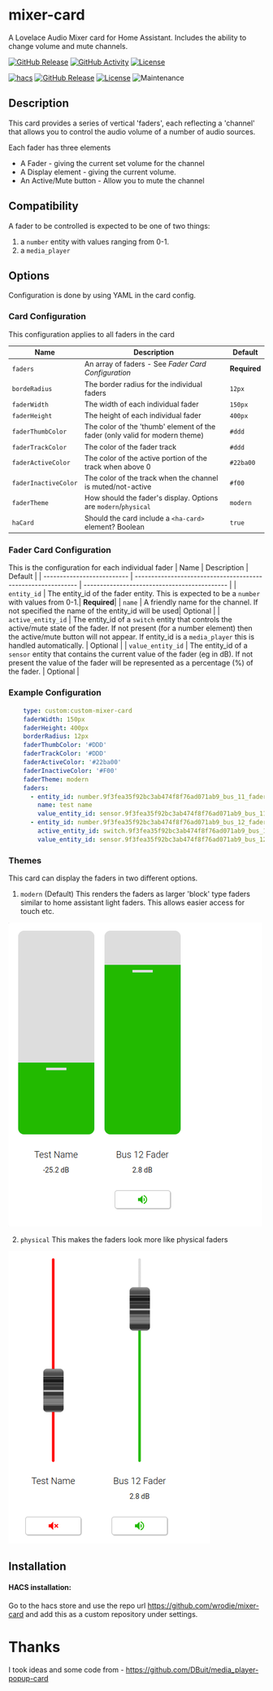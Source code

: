 # mixer-card

A Lovelace Audio Mixer card for Home Assistant. Includes the ability to change volume and mute channels.

[![GitHub Release][releases-shield]][releases]
[![GitHub Activity][commits-shield]][commits]
[![License][license-shield]](LICENSE)

[![hacs][hacsbadge]][hacs]
[![GitHub Release][releases-shield]][releases]
[![License][license-shield]](LICENSE.md)
![Maintenance](https://img.shields.io/maintenance/yes/2023?style=for-the-badge)


## Description

This card provides a series of vertical 'faders', each reflecting a 'channel' that allows you to control the audio volume of a number of audio sources.

Each fader has three elements
 - A Fader - giving the current set volume for the channel
 - A Display element - giving the current volume.
 - An Active/Mute button - Allow you to mute the channel

## Compatibility
A fader to be controlled is expected to be one of two things:
1. a `number` entity with values ranging from 0-1.
2. a `media_player`


## Options

Configuration is done by using YAML in the card config.


### Card Configuration

This configuration applies to all faders in the card

| Name                       | Description                                                  | Default                                      |
| -------------------------- | ------------------------------------------------------------ | -------------------------------------------- |
| `faders` | An array of faders - See *Fader Card Configuration*| **Required**  |
| `bordeRadius` | The border radius for the individual faders | `12px` |
| `faderWidth` | The width of each individual fader | `150px` |
| `faderHeight` | The height of each individual fader | `400px` |
| `faderThumbColor` | The color of the 'thumb' element of the fader (only valid for modern theme) | `#ddd` |
| `faderTrackColor` | The color of the fader track | `#ddd` |
| `faderActiveColor` | The color of the active portion of the track when above 0 | `#22ba00` |
| `faderInactiveColor` | The color of the track when the channel is muted/not-active | `#f00` |
| `faderTheme` | How should the fader's display. Options are `modern`/`physical` | `modern` |
| `haCard` | Should the card include a `<ha-card>` element? Boolean | `true` |


### Fader Card Configuration
This is the configuration for each individual fader
| Name                       | Description                                                  | Default                                      |
| -------------------------- | ------------------------------------------------------------ | -------------------------------------------- |
| `entity_id` | The entity_id of the fader entity.  This is expected to be a `number` with values from 0-1.| **Required**|
| `name` | A friendly name for the channel. If not specified the name of the entity_id will be used| Optional |
| `active_entity_id` | The entity_id of a `switch` entity that controls the active/mute state of the fader.  If not present (for a number element) then the active/mute button will not appear. If entity_id is a `media_player` this is handled automatically. | Optional |
| `value_entity_id` | The entity_id of a `sensor` entity that contains the current value of the fader (eg in dB).  If not present the value of the fader will be represented as a percentage (%) of the fader. | Optional |

### Example Configuration
```yaml
    type: custom:custom-mixer-card
    faderWidth: 150px
    faderHeight: 400px
    borderRadius: 12px
    faderThumbColor: '#DDD'
    faderTrackColor: '#DDD'
    faderActiveColor: '#22ba00'
    faderInactiveColor: '#F00'
    faderTheme: modern
    faders:
      - entity_id: number.9f3fea35f92bc3ab474f8f76ad071ab9_bus_11_fader
        name: test name
        value_entity_id: sensor.9f3fea35f92bc3ab474f8f76ad071ab9_bus_11_fader_db
      - entity_id: number.9f3fea35f92bc3ab474f8f76ad071ab9_bus_12_fader
        active_entity_id: switch.9f3fea35f92bc3ab474f8f76ad071ab9_bus_12_on
        value_entity_id: sensor.9f3fea35f92bc3ab474f8f76ad071ab9_bus_12_fader_db
```

### Themes
This card can display the faders in two different options.
1. `modern` (Default)
This renders the faders as larger 'block' type faders similar to home assistant light faders.  This allows easier access for touch etc.

![Example of modern theme](doc/mixer-example-modern.png)

2. `physical`
This makes the faders look more like physical faders

![Example of physical theme](doc/mixer-example-physical.png)

## Installation

#### HACS installation:
Go to the hacs store and use the repo url https://github.com/wrodie/mixer-card and add this as a custom repository under settings.


# Thanks
I took ideas and some code from - https://github.com/DBuit/media_player-popup-card

[commits-shield]: https://img.shields.io/github/commit-activity/y/wrodie/mixer-card.svg?style=for-the-badge
[commits]: https://github.com/wrodie/mixer-card/commits/main
[hacs]: https://github.com/hacs/integration
[hacsbadge]: https://img.shields.io/badge/HACS-Custom-orange.svg?style=for-the-badge
[releases-shield]: https://img.shields.io/github/release/wrodie/mixer-card.svg?style=for-the-badge
[releases]: https://github.com/wrodie/mixer-card/releases
[license-shield]: https://img.shields.io/github/license/wrodie/mixer-card.svg?style=for-the-badge
